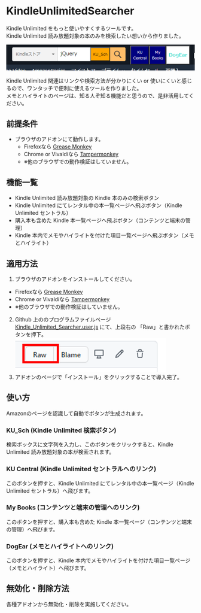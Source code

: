 # KindleUnlimitedSearcher

Kindle Unlimited をもっと使いやすくするツールです。\
Kindle Unlimited 読み放題対象の本のみを検索したい想いから作りました。

![ScreenShot](KU_Scher.PNG)

Kindle Unlimited 関連はリンクや検索方法が分かりにくい or 使いにくいと感じるので、ワンタッチで便利に使えるツールを作りました。\
メモとハイライトのページは、知る人ぞ知る機能だと思うので、是非活用してください。

## 前提条件
* ブラウザのアドオンにて動作します。
  * Firefoxなら [Grease Monkey](https://addons.mozilla.org/ja/firefox/addon/greasemonkey/)
  * Chrome or Vivaldiなら [Tampermonkey](https://chrome.google.com/webstore/detail/tampermonkey/dhdgffkkebhmkfjojejmpbldmpobfkfo?hl=ja)
  * ※他のブラウザでの動作検証はしていません。

## 機能一覧
* Kindle Unlimited 読み放題対象の Kindle 本のみの検索ボタン
* Kindle Unlimited にてレンタル中の本一覧ページへ飛ぶボタン（Kindle Unlimited セントラル）
* 購入本も含めた Kindle 本一覧ページへ飛ぶボタン（コンテンツと端末の管理）
* Kindle 本内でメモやハイライトを付けた項目一覧ページへ飛ぶボタン（メモとハイライト）

## 適用方法
1. ブラウザのアドオンをインストールしてください。
  * Firefoxなら [Grease Monkey](https://addons.mozilla.org/ja/firefox/addon/greasemonkey/)
  * Chrome or Vivaldiなら [Tampermonkey](https://chrome.google.com/webstore/detail/tampermonkey/dhdgffkkebhmkfjojejmpbldmpobfkfo?hl=ja)
  * ※他のブラウザでの動作検証はしていません。
2. Github 上ののプログラムファイルページ [Kindle_Unlimited_Searcher.user.js](Kindle_Unlimited_Searcher.user.js) にて、上段右の 「Raw」と書かれたボタンを押下。\
![ClickRawButton](ClickRaw.png)
3. アドオンのページで「インストール」をクリックすることで導入完了。


## 使い方
Amazonのページを認識して自動でボタンが生成されます。

### KU_Sch (Kindle Unlimited 検索ボタン)
検索ボックスに文字列を入力し、このボタンをクリックすると、Kindle Unlimited 読み放題対象の本が検索されます。

### KU Central (Kindle Unlimited セントラルへのリンク)
このボタンを押すと、Kindle Unlimited にてレンタル中の本一覧ページ（Kindle Unlimited セントラル）へ飛びます。

### My Books (コンテンツと端末の管理へのリンク)
このボタンを押すと、購入本も含めた Kindle 本一覧ページ（コンテンツと端末の管理）へ飛びます。

### DogEar (メモとハイライトへのリンク)
このボタンを押すと、Kindle 本内でメモやハイライトを付けた項目一覧ページ（メモとハイライト）へ飛びます。

## 無効化・削除方法
各種アドオンから無効化・削除を実施してください。
